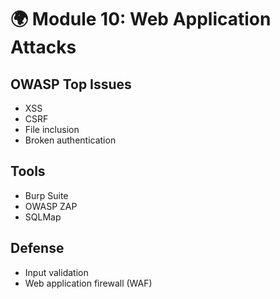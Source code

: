 # 🌍 Module 10: Web Application Attacks

## OWASP Top Issues
- XSS
- CSRF
- File inclusion
- Broken authentication

## Tools
- Burp Suite
- OWASP ZAP
- SQLMap

## Defense
- Input validation
- Web application firewall (WAF)
